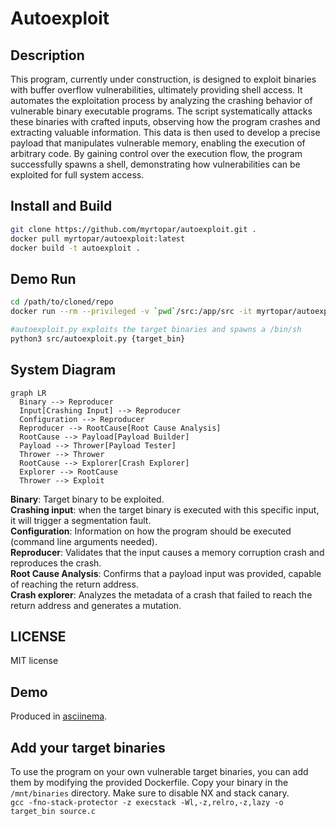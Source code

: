 # Autoexploit

## Description
This program, currently under construction, is designed to exploit binaries with buffer overflow vulnerabilities, ultimately providing shell access. It automates the exploitation process by analyzing the crashing behavior of vulnerable binary executable programs. The script systematically attacks these binaries with crafted inputs, observing how the program crashes and extracting valuable information. This data is then used to develop a precise payload that manipulates vulnerable memory, enabling the execution of arbitrary code. By gaining control over the execution flow, the program successfully spawns a shell, demonstrating how vulnerabilities can be exploited for full system access.

## Install and Build

```sh
git clone https://github.com/myrtopar/autoexploit.git .
docker pull myrtopar/autoexploit:latest
docker build -t autoexploit .
```

## Demo Run

```sh
cd /path/to/cloned/repo
docker run --rm --privileged -v `pwd`/src:/app/src -it myrtopar/autoexploit:latest

#autoexploit.py exploits the target binaries and spawns a /bin/sh
python3 src/autoexploit.py {target_bin}
```

## System Diagram

```mermaid
graph LR
  Binary --> Reproducer
  Input[Crashing Input] --> Reproducer
  Configuration --> Reproducer
  Reproducer --> RootCause[Root Cause Analysis]
  RootCause --> Payload[Payload Builder]
  Payload --> Thrower[Payload Tester]
  Thrower --> Thrower
  RootCause --> Explorer[Crash Explorer]
  Explorer --> RootCause
  Thrower --> Exploit
```

**Binary**: Target binary to be exploited.<br />
**Crashing input**: when the target binary is executed with this specific input, it will trigger a segmentation fault.<br />
**Configuration**: Information on how the program should be executed (command line arguments needed).<br />
**Reproducer**: Validates that the input causes a memory corruption crash and reproduces the crash.<br />
**Root Cause Analysis**: Confirms that a payload input was provided, capable of reaching the return address.<br />
**Crash explorer**: Analyzes the metadata of a crash that failed to reach the return address and generates a mutation.<br />


<!-- ## Contribute -->

## LICENSE

MIT license

## Demo

Produced in [asciinema](https://asciinema.org/).

## Add your target binaries
To use the program on your own vulnerable target binaries, you can add them by modifying the provided Dockerfile. Copy your binary in the `/mnt/binaries` directory.
Make sure to disable NX and stack canary. <br />
`gcc -fno-stack-protector -z execstack -Wl,-z,relro,-z,lazy -o target_bin source.c`

<!-- for tests: <br />
docker run --rm --privileged -v `pwd`/src:/app/src -v `pwd`/tests:/app/tests -e PYTHONPATH=/app/src -it myrtopar/autoexploit:latest <br />
python3 -m pytest tests/test_exploit.py::test_exploit <br />

for target binaries with extra arguments: <br />
python3 src/autoexploit.py {target_bin} {arg1} {arg1_pos} <br />

e.g <br />
ncompress -c {arg1}<br />
python3 src/autoexploit.py ncompress -c 1<br /> -->





